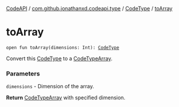 [CodeAPI](../../index.md) / [com.github.jonathanxd.codeapi.type](../index.md) / [CodeType](index.md) / [toArray](.)

# toArray

`open fun toArray(dimensions: Int): `[`CodeType`](index.md)

Convert this [CodeType](index.md) to a [CodeTypeArray](#).

### Parameters

`dimensions` - Dimension of the array.

**Return**
[CodeTypeArray](#) with specified dimension.

